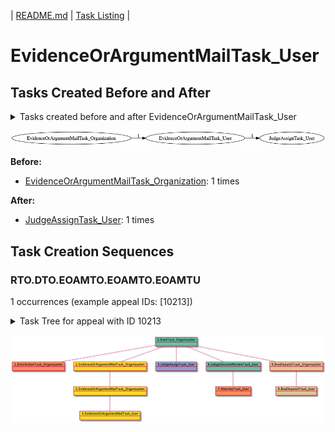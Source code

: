 | [README.md](/README.md) | [Task Listing](tasklist.md) |

# EvidenceOrArgumentMailTask_User

## Tasks Created Before and After

<details><summary>Tasks created before and after EvidenceOrArgumentMailTask_User</summary>

```
digraph G {
rankdir="LR";
"EvidenceOrArgumentMailTask_User" -> "JudgeAssignTask_User" [label=1]
"EvidenceOrArgumentMailTask_Organization" -> "EvidenceOrArgumentMailTask_User" [label=1]
}
```
</details>

![EvidenceOrArgumentMailTask_User](dot/EvidenceOrArgumentMailTask_User.dot.png)

**Before:**

   * [EvidenceOrArgumentMailTask_Organization](EvidenceOrArgumentMailTask_Organization.md): 1 times

**After:**

   * [JudgeAssignTask_User](JudgeAssignTask_User.md): 1 times

## Task Creation Sequences

### RTO.DTO.EOAMTO.EOAMTO.EOAMTU

1 occurrences (example appeal IDs: [10213])

<details><summary>Task Tree for appeal with ID 10213</summary>

```
@startuml
object 0.RootTask_Organization #66c2a5
object 1.DistributionTask_Organization #fc8d62
object 2.EvidenceOrArgumentMailTask_Organization #ffd92f
object 3.EvidenceOrArgumentMailTask_Organization #ffd92f
object 4.EvidenceOrArgumentMailTask_User #ffd92f
object 5.JudgeAssignTask_User #8da0cb
object 6.JudgeDecisionReviewTask_User #66c2a5
object 7.AttorneyTask_User #fc8d62
object 8.BvaDispatchTask_Organization #e5c494
object 9.BvaDispatchTask_User #e5c494
0.RootTask_Organization -- 1.DistributionTask_Organization
0.RootTask_Organization -- 2.EvidenceOrArgumentMailTask_Organization
2.EvidenceOrArgumentMailTask_Organization -- 3.EvidenceOrArgumentMailTask_Organization
3.EvidenceOrArgumentMailTask_Organization -- 4.EvidenceOrArgumentMailTask_User
0.RootTask_Organization -- 5.JudgeAssignTask_User
0.RootTask_Organization -- 6.JudgeDecisionReviewTask_User
6.JudgeDecisionReviewTask_User -- 7.AttorneyTask_User
0.RootTask_Organization -- 8.BvaDispatchTask_Organization
8.BvaDispatchTask_Organization -- 9.BvaDispatchTask_User
@enduml
```
</details>

![RTO.DTO.EOAMTO.EOAMTO.EOAMTU-10213](uml/RTO.DTO.EOAMTO.EOAMTO.EOAMTU-10213.png)

